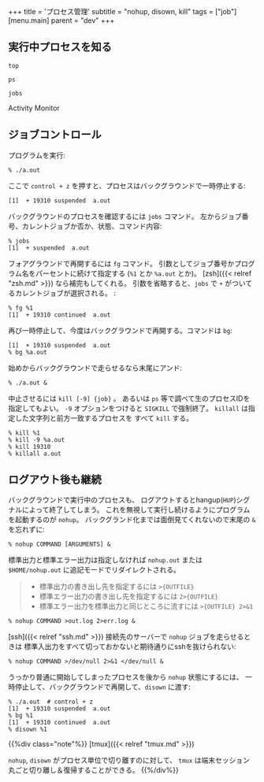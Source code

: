 +++
title = 'プロセス管理'
subtitle = "nohup, disown, kill"
tags = ["job"]
[menu.main]
  parent = "dev"
+++

## 実行中プロセスを知る

`top`

`ps`

`jobs`

Activity Monitor

## ジョブコントロール

プログラムを実行:

    % ./a.out

ここで `control + z` を押すと、プロセスはバックグラウンドで一時停止する:

    [1]  + 19310 suspended  a.out

バックグラウンドのプロセスを確認するには `jobs` コマンド。
左からジョブ番号、カレントジョブか否か、状態、コマンド内容:

    % jobs
    [1]  + suspended  a.out

フォアグラウンドで再開するには `fg` コマンド。
引数としてジョブ番号かプログラム名をパーセントに続けて指定する
(`%1` とか `%a.out` とか)。
[zsh]({{< relref "zsh.md" >}}) なら補完もしてくれる。
引数を省略すると、`jobs` で `+` がついてるカレントジョブが選択される。
:

    % fg %1
    [1]  + 19310 continued  a.out

再び一時停止して、今度はバックグラウンドで再開する。コマンドは `bg`:

    [1]  + 19310 suspended  a.out
    % bg %a.out

始めからバックグラウンドで走らせるなら末尾にアンド:

    % ./a.out &

中止させるには `kill [-9] {job}` 。
あるいは `ps` 等で調べて生のプロセスIDを指定してもよい。
`-9` オプションをつけると `SIGKILL` で強制終了。
`killall` は指定した文字列と前方一致するプロセスを
すべて `kill` する。

    % kill %1
    % kill -9 %a.out
    % kill 19310
    % killall a.out

## ログアウト後も継続

バックグラウンドで実行中のプロセスも、
ログアウトするとhangup(`HUP`)シグナルによって終了してしまう。
これを無視して実行し続けるようにプログラムを起動するのが `nohup`。
バックグランド化までは面倒見てくれないので末尾の `&` を忘れずに:

    % nohup COMMAND [ARGUMENTS] &

標準出力と標準エラー出力は指定しなければ `nohup.out`
または `$HOME/nohup.out` に追記モードでリダイレクトされる。

> -   標準出力の書き出し先を指定するには `>{OUTFILE}`
> -   標準エラー出力の書き出し先を指定するには `2>{OUTFILE}`
> -   標準エラー出力を標準出力と同じところに流すには `>{OUTFILE} 2>&1`

    % nohup COMMAND >out.log 2>err.log &

[ssh]({{< relref "ssh.md" >}}) 接続先のサーバーで `nohup` ジョブを走らせるときは
標準入出力をすべて切っておかないと期待通りにsshを抜けられない:

    % nohup COMMAND >/dev/null 2>&1 </dev/null &

うっかり普通に開始してしまったプロセスを後から `nohup` 状態にするには、
一時停止して、バックグラウンドで再開して、`disown` に渡す:

    % ./a.out  # control + z
    [1]  + 19310 suspended  a.out
    % bg %1
    [1]  + 19310 continued  a.out
    % disown %1

{{%div class="note"%}}
[tmux]({{< relref "tmux.md" >}})

`nohup`, `disown` がプロセス単位で切り離すのに対して、
`tmux` は端末セッション丸ごと切り離し＆復帰することができる。
{{%/div%}}
